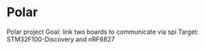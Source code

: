 # Polar
Polar project
Goal: link two boards to communicate via spi
Target: STM32F100-Discovery and nRF6827
